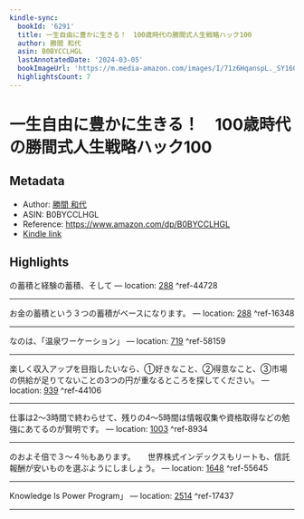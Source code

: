 ```yaml
---
kindle-sync:
  bookId: '6291'
  title: 一生自由に豊かに生きる！　100歳時代の勝間式人生戦略ハック100
  author: 勝間 和代
  asin: B0BYCCLHGL
  lastAnnotatedDate: '2024-03-05'
  bookImageUrl: 'https://m.media-amazon.com/images/I/71z6HqanspL._SY160.jpg'
  highlightsCount: 7
---
```

# 一生自由に豊かに生きる！　100歳時代の勝間式人生戦略ハック100
## Metadata
* Author: [勝間 和代](https://www.amazon.comundefined)
* ASIN: B0BYCCLHGL
* Reference: https://www.amazon.com/dp/B0BYCCLHGL
* [Kindle link](kindle://book?action=open&asin=B0BYCCLHGL)

## Highlights
の蓄積と経験の蓄積、そして — location: [288](kindle://book?action=open&asin=B0BYCCLHGL&location=288) ^ref-44728

---
お金の蓄積という３つの蓄積がベースになります。 — location: [288](kindle://book?action=open&asin=B0BYCCLHGL&location=288) ^ref-16348

---
なのは、「温泉ワーケーション」 — location: [719](kindle://book?action=open&asin=B0BYCCLHGL&location=719) ^ref-58159

---
楽しく収入アップを目指したいなら、①好きなこと、②得意なこと、③市場の供給が足りてないことの3つの円が重なるところを探してください。 — location: [939](kindle://book?action=open&asin=B0BYCCLHGL&location=939) ^ref-44106

---
仕事は2～3時間で終わらせて、残りの4～5時間は情報収集や資格取得などの勉強にあてるのが賢明です。 — location: [1003](kindle://book?action=open&asin=B0BYCCLHGL&location=1003) ^ref-8934

---
のおよそ倍で３～４％もあります。 　 世界株式インデックスもリートも、信託報酬が安いものを選ぶようにしましょう。 — location: [1648](kindle://book?action=open&asin=B0BYCCLHGL&location=1648) ^ref-55645

---
Knowledge Is Power Program」 — location: [2514](kindle://book?action=open&asin=B0BYCCLHGL&location=2514) ^ref-17437

---
